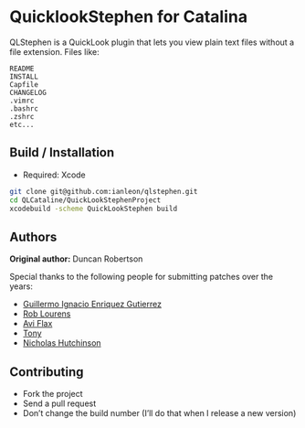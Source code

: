 # QuicklookStephen for Catalina

QLStephen is a QuickLook plugin that lets you view plain text files without a file extension. Files like:

    README
    INSTALL
    Capfile
    CHANGELOG
    .vimrc
    .bashrc
    .zshrc
    etc...


## Build / Installation

- Required: Xcode 

```sh
git clone git@github.com:ianleon/qlstephen.git
cd QLCataline/QuickLookStephenProject
xcodebuild -scheme QuickLookStephen build
```

## Authors

**Original author:** Duncan Robertson

Special thanks to the following people for submitting patches over the years:

* [Guillermo Ignacio Enriquez Gutierrez](https://github.com/nacho4d)
* [Rob Lourens](https://github.com/roblourens)
* [Avi Flax](https://github.com/aviflax)
* [Tony](https://github.com/Zearin)
* [Nicholas Hutchinson](https://github.com/nickhutchinson)

## Contributing

* Fork the project
* Send a pull request
* Don’t change the build number (I’ll do that when I release a new version)
